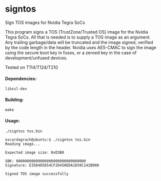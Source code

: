 # signtos
Sign TOS images for Nvidia Tegra SoCs

This program signs a TOS (TrustZone/Trusted OS) image for the Nvidia Tegra SoCs. All that
is needed is to supply a TOS image as an argument. Any trailing garbage/data will be truncated
and the image signed, verified by the code length in the header. Nvidia uses AES-CMAC to sign the
image using the secure boot key in fuses, or a zeroed key in the case of development/unfused devices.

Tested on T114/T124/T210

#### Dependencies:
```
libssl-dev
```

#### Building:
```
make
```

#### Usage:
```
./signtos tos.bin
```

```
oscardagrach@ubuntu:$ ./signtos tos.bin 
Reading image...

Expected image size: 0xD3B0

SBK: 00000000000000000000000000000000
Signature: E35D485854CF2D450EDA1D50C142B908

Signed TOS image successfully
```

